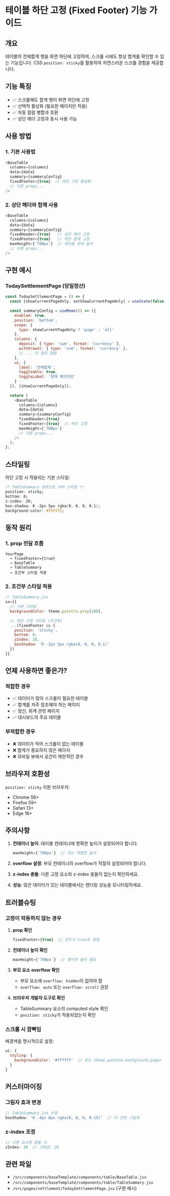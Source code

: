 # 테이블 하단 고정 (Fixed Footer) 기능 가이드

## 개요
테이블의 전체합계 행을 화면 하단에 고정하여, 스크롤 시에도 항상 합계를 확인할 수 있는 기능입니다.
CSS `position: sticky`를 활용하여 자연스러운 스크롤 경험을 제공합니다.

## 기능 특징
- ✅ 스크롤해도 합계 행이 화면 하단에 고정
- ✅ 선택적 활성화 (필요한 페이지만 적용)
- ✅ 자동 컬럼 병합과 호환
- ✅ 상단 헤더 고정과 동시 사용 가능

## 사용 방법

### 1. 기본 사용법

```javascript
<BaseTable
  columns={columns}
  data={data}
  summary={summaryConfig}
  fixedFooter={true}  // 하단 고정 활성화
  // 다른 props...
/>
```

### 2. 상단 헤더와 함께 사용

```javascript
<BaseTable
  columns={columns}
  data={data}
  summary={summaryConfig}
  fixedHeader={true}   // 상단 헤더 고정
  fixedFooter={true}   // 하단 합계 고정
  maxHeight={'700px'}  // 테이블 최대 높이
  // 다른 props...
/>
```

## 구현 예시

### TodaySettlementPage (당일정산)
```javascript
const TodaySettlementPage = () => {
  const [showCurrentPageOnly, setShowCurrentPageOnly] = useState(false);
  
  const summaryConfig = useMemo(() => ({
    enabled: true,
    position: 'bottom',
    scope: {
      type: showCurrentPageOnly ? 'page' : 'all'
    },
    columns: {
      deposit: { type: 'sum', format: 'currency' },
      withdrawal: { type: 'sum', format: 'currency' },
      // ... 더 많은 컬럼
    },
    ui: {
      label: '전체합계',
      toggleable: true,
      toggleLabel: '현재 페이지만'
    }
  }), [showCurrentPageOnly]);
  
  return (
    <BaseTable
      columns={columns}
      data={data}
      summary={summaryConfig}
      fixedHeader={true}
      fixedFooter={true}  // 하단 고정
      maxHeight={'700px'}
      // 다른 props...
    />
  );
};
```

## 스타일링

하단 고정 시 적용되는 기본 스타일:

```css
/* TableSummary 컴포넌트 내부 스타일 */
position: sticky;
bottom: 0;
z-index: 20;
box-shadow: 0 -2px 5px rgba(0, 0, 0, 0.1);
background-color: #f5f5f5;
```

## 동작 원리

### 1. prop 전달 흐름
```
YourPage 
  → fixedFooter={true}
  → BaseTable 
  → TableSummary 
  → 조건부 스타일 적용
```

### 2. 조건부 스타일 적용
```javascript
// TableSummary.jsx
sx={{
  // 기본 스타일
  backgroundColor: theme.palette.grey[100],
  
  // 하단 고정 스타일 (조건부)
  ...(fixedFooter && {
    position: 'sticky',
    bottom: 0,
    zIndex: 20,
    boxShadow: '0 -2px 5px rgba(0, 0, 0, 0.1)'
  })
}}
```

## 언제 사용하면 좋은가?

### 적합한 경우
- ✅ 데이터가 많아 스크롤이 필요한 테이블
- ✅ 합계를 자주 참조해야 하는 페이지
- ✅ 정산, 회계 관련 페이지
- ✅ 대시보드의 주요 테이블

### 부적합한 경우
- ❌ 데이터가 적어 스크롤이 없는 테이블
- ❌ 합계가 중요하지 않은 페이지
- ❌ 모바일 뷰에서 공간이 제한적인 경우

## 브라우저 호환성

`position: sticky` 지원 브라우저:
- Chrome 56+
- Firefox 59+
- Safari 13+
- Edge 16+

## 주의사항

1. **컨테이너 높이**: 테이블 컨테이너에 명확한 높이가 설정되어야 합니다.
   ```javascript
   maxHeight={'700px'}  // 또는 적절한 높이
   ```

2. **overflow 설정**: 부모 컨테이너의 overflow가 적절히 설정되어야 합니다.

3. **z-index 충돌**: 다른 고정 요소와 z-index 충돌이 없는지 확인하세요.

4. **성능**: 많은 데이터가 있는 테이블에서는 렌더링 성능을 모니터링하세요.

## 트러블슈팅

### 고정이 작동하지 않는 경우

1. **prop 확인**
   ```javascript
   fixedFooter={true}  // 반드시 true로 설정
   ```

2. **컨테이너 높이 확인**
   ```javascript
   maxHeight={'700px'}  // 명시적 높이 필요
   ```

3. **부모 요소 overflow 확인**
   - 부모 요소에 `overflow: hidden`이 없어야 함
   - `overflow: auto` 또는 `overflow: scroll` 권장

4. **브라우저 개발자 도구로 확인**
   - TableSummary 요소의 computed style 확인
   - `position: sticky`가 적용되었는지 확인

### 스크롤 시 깜빡임

배경색을 명시적으로 설정:
```javascript
ui: {
  styling: {
    backgroundColor: '#ffffff'  // 또는 theme.palette.background.paper
  }
}
```

## 커스터마이징

### 그림자 효과 변경
```javascript
// TableSummary.jsx 수정
boxShadow: '0 -4px 8px rgba(0, 0, 0, 0.15)'  // 더 진한 그림자
```

### z-index 조정
```javascript
// 다른 요소와 충돌 시
zIndex: 30  // 기본값: 20
```

## 관련 파일
- `/src/components/baseTemplate/components/table/BaseTable.jsx`
- `/src/components/baseTemplate/components/table/TableSummary.jsx`
- `/src/pages/settlement/TodaySettlementPage.jsx` (구현 예시)